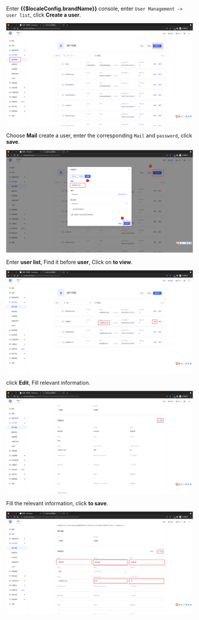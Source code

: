 <IntegrationDetailCard :title="`Create an LDAP test user in ${$localeConfig.brandName}`">

Enter **{{$localeConfig.brandName}}** console, enter `User Management -> user list`, click **Create a user**.

<img src="../../images/integration/ldap-metabase/2-1.png" class="md-img-padding" />

Choose **Mail** create a user, enter the corresponding `Mail` and `password`, click **save**.

<img src="../../images/integration/ldap-metabase/2-2.png" class="md-img-padding" />

Enter **user list**, Find it before **user**, Click on **to view**.

<img src="../../images/integration/ldap-metabase/2-4.png" class="md-img-padding" />

click **Edit**, Fill relevant information.

<img src="../../images/integration/ldap-metabase/2-5.png" class="md-img-padding" />

Fill the relevant information, click **to save**.

<img src="../../images/integration/ldap-metabase/2-6.png" class="md-img-padding" />

</IntegrationDetailCard>
